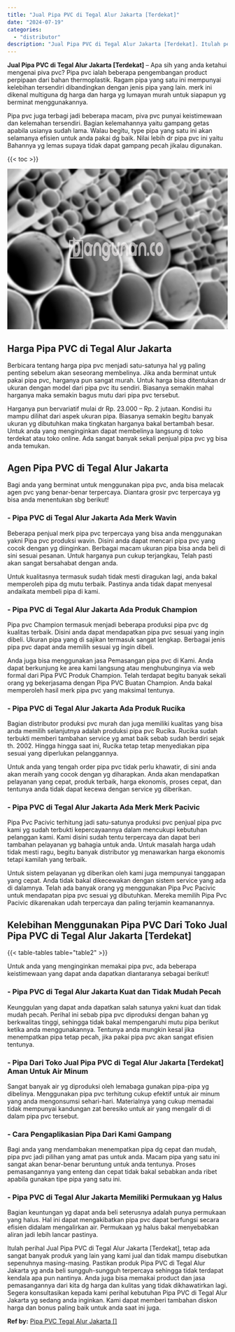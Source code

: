 ```yaml
---
title: "Jual Pipa PVC di Tegal Alur Jakarta [Terdekat]"
date: "2024-07-19"
categories: 
  - "distributor"
description: "Jual Pipa PVC di Tegal Alur Jakarta [Terdekat]. Itulah perihal Jual Pipa PVC di Tegal Alur Jakarta [Terdekat], tetap ada sangat banyak produk yang lain yan..."
---
```


**Jual Pipa PVC di Tegal Alur Jakarta \[Terdekat\]** – Apa sih yang anda ketahui mengenai piva pvc? Pipa pvc ialah beberapa pengembangan product perpipaan dari bahan thermoplastik. Ragam pipa yang satu ini mempunyai kelebihan tersendiri dibandingkan dengan jenis pipa yang lain. merk ini dikenal multiguna dg harga dan harga yg lumayan murah untuk siapapun yg berminat menggunakannya.

Pipa pvc juga terbagi jadi beberapa macam, piva pvc punyai keistimewaan dan kelemahan tersendiri. Bagian kelemahannya yaitu gampang getas apabila usianya sudah lama. Walau begitu, type pipa yang satu ini akan selamanya efisien untuk anda pakai dg baik. Nilai lebih dr pipa pvc ini yaitu Bahannya yg lemas supaya tidak dapat gampang pecah jikalau digunakan.

{{< toc >}}

![Jual Pipa PVC di Tegal Alur Jakarta [Terdekat]](/images/jaul-pipa-pvc-58.png)

## Harga Pipa PVC di Tegal Alur Jakarta

Berbicara tentang harga pipa pvc menjadi satu-satunya hal yg paling penting sebelum akan seseorang membelinya. Jika anda berminat untuk pakai pipa pvc, harganya pun sangat murah. Untuk harga bisa ditentukan dr ukuran dengan model dari pipa pvc itu sendiri. Biasanya semakin mahal harganya maka semakin bagus mutu dari pipa pvc tersebut.

Harganya pun bervariatif mulai dr Rp. 23.000 – Rp. 2 jutaan. Kondisi itu mampu dilihat dari aspek ukuran pipa. Biasanya semakin begitu banyak ukuran yg dibutuhkan maka tingkatan harganya bakal bertambah besar. Untuk anda yang menginginkan dapat membelinya langsung di toko terdekat atau toko online. Ada sangat banyak sekali penjual pipa pvc yg bisa anda temukan.

## Agen Pipa PVC di Tegal Alur Jakarta

Bagi anda yang berminat untuk menggunakan pipa pvc, anda bisa melacak agen pvc yang benar-benar terpercaya. Diantara grosir pvc terpercaya yg bisa anda menentukan sbg berikut!

### \- Pipa PVC di Tegal Alur Jakarta Ada Merk Wavin

Beberapa penjual merk pipa pvc terpercaya yang bisa anda menggunakan yakni Pipa pvc produksi wavin. Disini anda dapat mencari pipa pvc yang cocok dengan yg diinginkan. Berbagai macam ukuran pipa bisa anda beli di sini sesuai pesanan. Untuk harganya pun cukup terjangkau, Telah pasti akan sangat bersahabat dengan anda.

Untuk kualitasnya termasuk sudah tidak mesti diragukan lagi, anda bakal memperoleh pipa dg mutu terbaik. Pastinya anda tidak dapat menyesal andaikata membeli pipa di kami.

### \- Pipa PVC di Tegal Alur Jakarta Ada Produk Champion

Pipa pvc Champion termasuk menjadi beberapa produksi pipa pvc dg kualitas terbaik. Disini anda dapat mendapatkan pipa pvc sesuai yang ingin dibeli. Ukuran pipa yang di sajikan termasuk sangat lengkap. Berbagai jenis pipa pvc dapat anda memilih sesuai yg ingin dibeli.

Anda juga bisa menggunakan jasa Pemasangan pipa pvc di Kami. Anda dapat berkunjung ke area kami langsung atau menghubunginya via web formal dari Pipa PVC Produk Champion. Telah terdapat begitu banyak sekali orang yg bekerjasama dengan Pipa PVC Buatan Champion. Anda bakal memperoleh hasil merk pipa pvc yang maksimal tentunya.

### \- Pipa PVC di Tegal Alur Jakarta Ada Produk Rucika

Bagian distributor produksi pvc murah dan juga memiliki kualitas yang bisa anda memilih selanjutnya adalah produksi pipa pvc Rucika. Rucika sudah terbukti memberi tambahan service yg amat baik sebab sudah berdiri sejak th. 2002. Hingga hingga saat ini, Rucika tetap tetap menyediakan pipa sesuai yang diperlukan pelanggannya.

Untuk anda yang tengah order pipa pvc tidak perlu khawatir, di sini anda akan meraih yang cocok dengan yg diharapkan. Anda akan mendapatkan pelayanan yang cepat, produk terbaik, harga ekonomis, proses cepat, dan tentunya anda tidak dapat kecewa dengan service yg diberikan.

### \- Pipa PVC di Tegal Alur Jakarta Ada Merk Merk Pacivic

Pipa Pvc Pacivic terhitung jadi satu-satunya produksi pvc penjual pipa pvc kami yg sudah terbukti kepercayaannya dalam mencukupi kebutuhan pelanggan kami. Kami disini sudah tentu terpercaya dan dapat beri tambahan pelayanan yg bahagia untuk anda. Untuk masalah harga udah tidak mesti ragu, begitu banyak distributor yg menawarkan harga ekonomis tetapi kamilah yang terbaik.

Untuk sistem pelayanan yg diberikan oleh kami juga mempunyai tanggapan yang cepat. Anda tidak bakal dikecewakan dengan sistem service yang ada di dalamnya. Telah ada banyak orang yg menggunakan Pipa Pvc Pacivic untuk mendapatan pipa pvc sesuai yg dibutuhkan. Mereka memilih Pipa Pvc Pacivic dikarenakan udah terpercaya dan paling terjamin keamanannya.

## Kelebihan Menggunakan Pipa PVC Dari Toko Jual Pipa PVC di Tegal Alur Jakarta \[Terdekat\]

{{< table-tables table="table2" >}}

Untuk anda yang menginginkan memakai pipa pvc, ada beberapa keistimewaan yang dapat anda dapatkan diantaranya sebagai berikut!

### \- Pipa PVC di Tegal Alur Jakarta Kuat dan Tidak Mudah Pecah

Keunggulan yang dapat anda dapatkan salah satunya yakni kuat dan tidak mudah pecah. Perihal ini sebab pipa pvc diproduksi dengan bahan yg berkwalitas tinggi, sehingga tidak bakal mempengaruhi mutu pipa berikut ketika anda menggunakannya. Tentunya anda mungkin kesal jika menempatkan pipa tetap pecah, jika pakai pipa pvc akan sangat efisien tentunya.

### \- Pipa Dari Toko Jual Pipa PVC di Tegal Alur Jakarta \[Terdekat\] Aman Untuk Air Minum

Sangat banyak air yg diproduksi oleh lemabaga gunakan pipa-pipa yg dibelinya. Menggunakan pipa pvc terhitung cukup efektif untuk air minum yang anda mengonsumsi sehari-hari. Materialnya yang cukup memadai tidak mempunyai kandungan zat beresiko untuk air yang mengalir di di dalam pipa pvc tersebut.

### \- Cara Pengaplikasian Pipa Dari Kami Gampang

Bagi anda yang mendambakan menempatkan pipa dg cepat dan mudah, pipa pvc jadi pilihan yang amat pas untuk anda. Macam pipa yang satu ini sangat akan benar-benar beruntung untuk anda tentunya. Proses pemasangannya yang enteng dan cepat tidak bakal sebabkan anda ribet apabila gunakan tipe pipa yang satu ini.

### \- Pipa PVC di Tegal Alur Jakarta Memiliki Permukaan yg Halus

Bagian keuntungan yg dapat anda beli seterusnya adalah punya permukaan yang halus. Hal ini dapat mengakibatkan pipa pvc dapat berfungsi secara efisien didalam mengalirkan air. Permukaan yg halus bakal menyebabkan aliran jadi lebih lancar pastinya.

Itulah perihal Jual Pipa PVC di Tegal Alur Jakarta \[Terdekat\], tetap ada sangat banyak produk yang lain yang kami jual dan tidak mampu disebutkan sepenuhnya masing-masing. Pastikan produk Pipa PVC di Tegal Alur Jakarta yg anda beli sungguh-sungguh terpercaya sehingga tidak terdapat kendala apa pun nantinya. Anda juga bisa memakai product dan jasa pemasangannya dari kita dg harga dan kulitas yang tidak dikhawatirkan lagi. Segera konsultasikan kepada kami perihal kebutuhan Pipa PVC di Tegal Alur Jakarta yg sedang anda inginkan. Kami dapat memberi tambahan diskon harga dan bonus paling baik untuk anda saat ini juga.

**Ref by:** [Pipa PVC Tegal Alur Jakarta []](https://id.wikipedia.org/wiki/Pipa)
